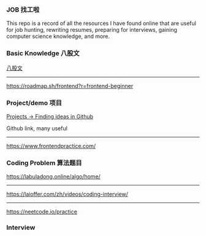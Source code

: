 ### JOB 找工啦

This repo is a record of all the resources I have found online that are useful for job hunting, rewriting resumes, preparing for interviews, gaining computer science knowledge, and more.

### Basic Knowledge 八股文

[八股文](https://github.com/febobo/web-interview)

---

https://roadmap.sh/frontend?r=frontend-beginner 

### Project/demo 项目

[Projects -> Finding ideas in Github](https://github.com/KelvinQiu802/project-ideas)

Github link, many useful 

----

https://www.frontendpractice.com/

### Coding Problem 算法题目

https://labuladong.online/algo/home/

---

https://laioffer.com/zh/videos/coding-interview/

---

https://neetcode.io/practice

### Interview



